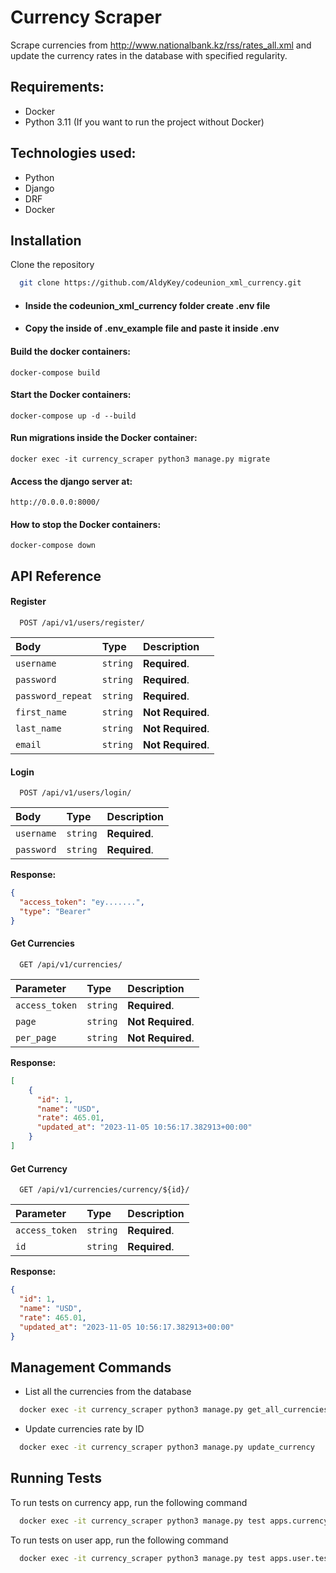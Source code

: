
# Currency Scraper

Scrape currencies from http://www.nationalbank.kz/rss/rates_all.xml and 
update the currency rates in the database with specified 
regularity.

## Requirements: ##
- Docker
- Python 3.11 (If you want to run the project without Docker)

## Technologies used: ##
- Python
- Django
- DRF
- Docker

## Installation

Clone the repository

```bash
  git clone https://github.com/AldyKey/codeunion_xml_currency.git
```

 - #### Inside the codeunion_xml_currency folder create .env file ####

 - #### Copy the inside of .env_example file and paste it inside .env ####

#### Build the docker containers: ####

  ```
  docker-compose build
  ```

#### Start the Docker containers: ####

  ```
  docker-compose up -d --build 
  ```

#### Run migrations inside the Docker container: ####

  ```
  docker exec -it currency_scraper python3 manage.py migrate
  ```

#### Access the django server at: ####

  ```
  http://0.0.0.0:8000/
  ```
#### How to stop the Docker containers: ####

  ```
  docker-compose down
  ```

## API Reference

#### Register

```http
  POST /api/v1/users/register/
```

| Body              | Type     | Description       |
|:------------------| :------- |:------------------|
| `username`        | `string` | **Required**.     |
| `password`        | `string` | **Required**.     |
| `password_repeat` | `string` | **Required**.     |
| `first_name`      | `string` | **Not Required**. |
| `last_name`       | `string` | **Not Required**. |
| `email`           | `string` | **Not Required**. |


#### Login

```http
  POST /api/v1/users/login/
```

| Body       | Type     | Description                      |
|:-----------| :------- | :------------------------------- |
| `username` | `string` | **Required**. |
| `password` | `string` | **Required**. |

**Response:**

```json
{
  "access_token": "ey.......",
  "type": "Bearer"
}
```

#### Get Currencies

```http
  GET /api/v1/currencies/
```

| Parameter      | Type     | Description       |
|:---------------| :------- |:------------------|
| `access_token` | `string` | **Required**.     |
| `page`         | `string` | **Not Required**. |
| `per_page`     | `string` | **Not Required**. |


**Response:**

```json
[
    {
      "id": 1,
      "name": "USD",
      "rate": 465.01,
      "updated_at": "2023-11-05 10:56:17.382913+00:00"
    }
]
```

#### Get Currency

```http
  GET /api/v1/currencies/currency/${id}/
```

| Parameter | Type     | Description                      |
|:----------| :------- | :------------------------------- |
| `access_token` | `string` | **Required**.     |
| `id`      | `string` | **Required**. |

**Response:**

```json
{
  "id": 1,
  "name": "USD",
  "rate": 465.01,
  "updated_at": "2023-11-05 10:56:17.382913+00:00"
}
```

## Management Commands

- List all the currencies from the database

```bash
  docker exec -it currency_scraper python3 manage.py get_all_currencies
```

- Update currencies rate by ID

```bash
  docker exec -it currency_scraper python3 manage.py update_currency
```

## Running Tests

To run tests on currency app, run the following command

```bash
  docker exec -it currency_scraper python3 manage.py test apps.currency.tests
```

To run tests on user app, run the following command

```bash
  docker exec -it currency_scraper python3 manage.py test apps.user.tests
```
